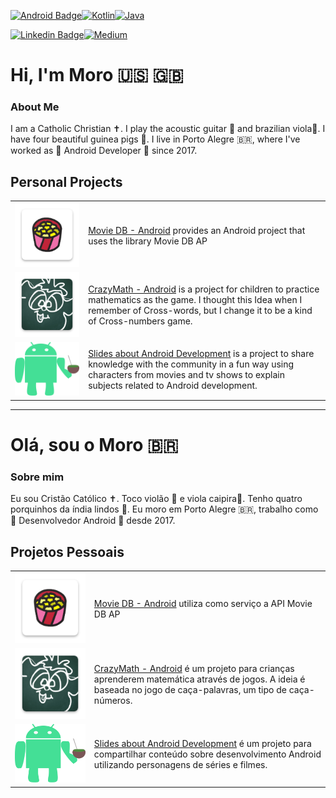 [![Android Badge](https://img.shields.io/badge/Android-3DDC84?style=for-the-badge&logo=android&logoColor=white)](https://www.android.com/)[![Kotlin](https://img.shields.io/badge/Kotlin-0095D5?&style=for-the-badge&logo=kotlin&logoColor=white)](https://kotlinlang.org/)[![Java](https://img.shields.io/badge/Java-ED8B00?style=for-the-badge&logo=java&logoColor=white)](https://www.java.com/en/)

[![Linkedin Badge](https://img.shields.io/badge/-LinkedIn-blue?style=flat-square&logo=Linkedin&logoColor=white)](https://www.linkedin.com/in/gabrielbronzattimoro15031994/)[![Medium](https://img.shields.io/badge/Medium-12100E?style=for-the-badge&logo=medium&logoColor=white)](https://medium.com/@gabrielbronzattimoro.es)

# Hi, I'm Moro 🇺🇸 🇬🇧

### About Me

I am a Catholic Christian ✝️. I play the acoustic guitar 🎸 and brazilian viola🎻. I have four beautiful guinea pigs 🐷.
I live in Porto Alegre 🇧🇷, where I've worked as 🤖 Android Developer 💚 since 2017.

## Personal Projects

<table style="overflow-x:auto;">
   <tr>
      <td>
         <a href="https://gitlab.com/gabrielbmoro/MovieDB-Android">
         <img style="width: 100%;height: auto;" src="img/movie-db-android-icon.png">
         </a>
      </td>
      <td>
         <p>
            <a href=https://gitlab.com/gabrielbmoro/MovieDB-Android>Movie DB - Android</a> provides an Android project that uses the library Movie DB AP
         </p>
      </td>
   </tr>
   <tr>
      <td>
         <a href="https://gitlab.com/gabrielbmoro/CrazyMath-Android">
         <img style="width: 100%;height: auto;" src="img/crazy-math-android-icon.png" />
         </a>
      </td>
      <td>
         <p>
            <a href="https://gitlab.com/gabrielbmoro/CrazyMath-Android">CrazyMath - Android</a> is a project for children to practice mathematics as the game. I thought this Idea when I remember of Cross-words, but I change it to be a kind of Cross-numbers game.
         </p>
      </td>
   </tr>
   <tr>
      <td>
         <a href="https://gitlab.com/gabrielbmoro/slides-about-android-development">
         <img style="width: 100%;height: auto;" src="img/android-dev-rs.png">
         </a>
      </td>
      <td>
         <a href="https://gitlab.com/gabrielbmoro/slides-about-android-development">Slides about Android Development</a> is a project to share knowledge with the community in a fun way using characters from movies and tv shows to explain subjects related to Android development.
      </td>
   </tr>
</table>

---

# Olá, sou o Moro 🇧🇷

### Sobre mim

Eu sou Cristão Católico ✝️. Toco violão 🎸 e viola caipira🎻. Tenho quatro porquinhos da índia lindos 🐷.
Eu moro em Porto Alegre 🇧🇷, trabalho como 🤖 Desenvolvedor Android 💚 desde 2017.

## Projetos Pessoais

<table style="overflow-x:auto;">
   <tr>
      <td>
         <a href="https://gitlab.com/gabrielbmoro/MovieDB-Android">
         <img style="width: 100%;height: auto;" src="img/movie-db-android-icon.png">
         </a>
      </td>
      <td>
         <p>
            <a href=https://gitlab.com/gabrielbmoro/MovieDB-Android>Movie DB - Android</a> utiliza como serviço a API Movie DB AP
         </p>
      </td>
   </tr>
   <tr>
      <td>
         <a href="https://gitlab.com/gabrielbmoro/CrazyMath-Android">
         <img style="width: 100%;height: auto;" src="img/crazy-math-android-icon.png" />
         </a>
      </td>
      <td>
         <p>
            <a href="https://gitlab.com/gabrielbmoro/CrazyMath-Android">CrazyMath - Android</a> é um projeto para crianças aprenderem matemática através de jogos. A ideia é baseada no jogo de caça-palavras, um tipo de caça-números.
         </p>
      </td>
   </tr>
   <tr>
      <td>
         <a href="https://gitlab.com/gabrielbmoro/slides-about-android-development">
         <img style="width: 100%;height: auto;" src="img/android-dev-rs.png">
         </a>
      </td>
      <td>
         <a href="https://gitlab.com/gabrielbmoro/slides-about-android-development">Slides about Android Development</a> é um projeto para compartilhar conteúdo sobre desenvolvimento Android utilizando personagens de séries e filmes.
      </td>
   </tr>
</table>
